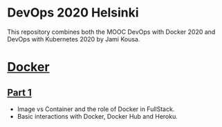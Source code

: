 # DevOps 2020 Helsinki

This repository combines both the MOOC DevOps with Docker 2020 and DevOps with Kubernetes 2020 by Jami Kousa.

# [Docker](https://devopswithdocker.com/)
## [Part 1](https://github.com/SonTrungTo/DevOps-2020-Helsinki/tree/master/docker_part1)
- Image vs Container and the role of Docker in FullStack.
- Basic interactions with Docker, Docker Hub and Heroku.